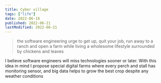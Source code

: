 ```yaml
---
title: Cyber village
tags: ["life"]
date: 2022-06-18
published: 2022-06-21
lastModified: 2022-06-21
---
```


> the software engineering urge to get up, quit your job, run away to a ranch and open a farm while living a wholesome lifestyle surrounded by chickens and leaves

I believe software engineers will miss technologies sooner or later. With this idea in mind I propose special digital farms where every perch and stall has monitoring sensor, and big data helps to grow the best crop despite any weather conditions
